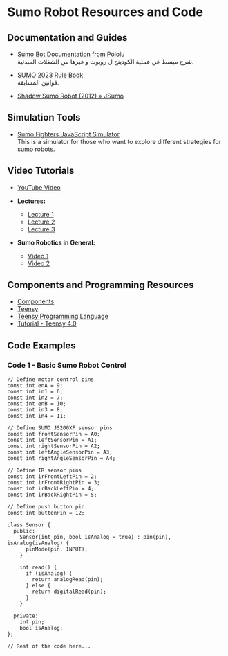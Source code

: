 # Sumo Robot Resources and Code

## Documentation and Guides

- [Sumo Bot Documentation from Pololu](https://www.pololu.com/file/0J210/sumobotman.pdf)  
  شرح مبسط عن عملية الكودينج ل روبوت و غيرها من الشغلات المبدئية.

- [SUMO 2023 Rule Book](https://prod-files-secure.s3.us-west-2.amazonaws.com/83139d3c-db5a-43d8-a772-c123234687cb/cc044f9b-757b-4205-811b-c3e98480504d/SUMO_2023_Rule_book.pdf)  
  قوانين المسابقة.

- [Shadow Sumo Robot (2012) » JSumo](https://blog.jsumo.com/shadow-sumo-robot-2012/)

## Simulation Tools

- [Sumo Fighters JavaScript Simulator](https://github.com/santiHerranz/SumoFighters)  
  This is a simulator for those who want to explore different strategies for sumo robots.

## Video Tutorials

- [YouTube Video](https://www.youtube.com/watch?v=lUpUQf16qzQ&ab_channel=xavipuigmal)
- **Lectures:**
  - [Lecture 1](https://youtu.be/MLY_tRb-ibk?si=6e4mqN1EIjn1o0bn)
  - [Lecture 2](https://youtu.be/TSTnMhbU0rQ?si=CcLgjkumxMZM4sM9)
  - [Lecture 3](https://youtu.be/rO-RMRRLnXg?si=l1OxeUZRMg_LQMD0)

- **Sumo Robotics in General:**
  - [Video 1](https://www.youtube.com/watch?v=7n9D0KPkl7A)
  - [Video 2](https://www.youtube.com/watch?v=eFdeTdUhOfI)

## Components and Programming Resources

- [Components](https://www.notion.so/components-fdd7abed5bf04b2e90d541e81d42fe93?pvs=21)
- [Teensy](https://www.notion.so/49e85b10d20d47e79e486a28234730ed?pvs=21)
- [Teensy Programming Language](https://www.notion.so/Teensy-Programming-language-04615264c29f495e9d47c9b32ae24514?pvs=21)
- [Tutorial - Teensy 4.0](https://www.notion.so/Tutorial-Teensy-4-0-28f34a68e364474fb2a4137c9f57f999?pvs=21)

## Code Examples

### Code 1 - Basic Sumo Robot Control

```arduino
// Define motor control pins
const int enA = 9;
const int in1 = 6;
const int in2 = 7;
const int enB = 10;
const int in3 = 8;
const int in4 = 11;

// Define SUMO JS200XF sensor pins
const int frontSensorPin = A0;
const int leftSensorPin = A1;
const int rightSensorPin = A2;
const int leftAngleSensorPin = A3;
const int rightAngleSensorPin = A4;

// Define IR sensor pins
const int irFrontLeftPin = 2;
const int irFrontRightPin = 3;
const int irBackLeftPin = 4;
const int irBackRightPin = 5;

// Define push button pin
const int buttonPin = 12;

class Sensor {
  public:
    Sensor(int pin, bool isAnalog = true) : pin(pin), isAnalog(isAnalog) {
      pinMode(pin, INPUT);
    }
    
    int read() {
      if (isAnalog) {
        return analogRead(pin);
      } else {
        return digitalRead(pin);
      }
    }
    
  private:
    int pin;
    bool isAnalog;
};

// Rest of the code here...

